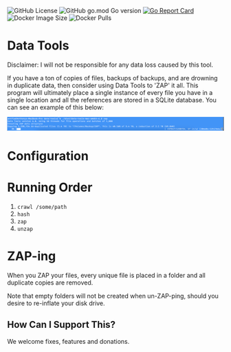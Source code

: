 ![GitHub License](https://img.shields.io/github/license/antfie/data-tools)
![GitHub go.mod Go version](https://img.shields.io/github/go-mod/go-version/antfie/data-tools)
[![Go Report Card](https://goreportcard.com/badge/github.com/antfie/data-tools)](https://goreportcard.com/report/github.com/antfie/data-tools)
![Docker Image Size](https://img.shields.io/docker/image-size/antfie/data-tools/latest)
![Docker Pulls](https://img.shields.io/docker/pulls/antfie/data-tools)

# Data Tools

Disclaimer: I will not be responsible for any data loss caused by this tool.

If you have a ton of copies of files, backups of backups, and are drowning in duplicate data, then consider using Data Tools to 'ZAP' it all. This program will ultimately place a single instance of every file you have in a single location and all the references are stored in a SQLite database. You can see an example of this below:

![zap.png](docs/images/zap.png)

# Configuration

# Running Order

1. `crawl /some/path`
1. `hash`
1. `zap`
1. `unzap`

# ZAP-ing

When you ZAP your files, every unique file is placed in a folder and all duplicate copies are removed.

Note that empty folders will not be created when un-ZAP-ping, should you desire to re-inflate your disk drive.

## How Can I Support This?

We welcome fixes, features and donations.